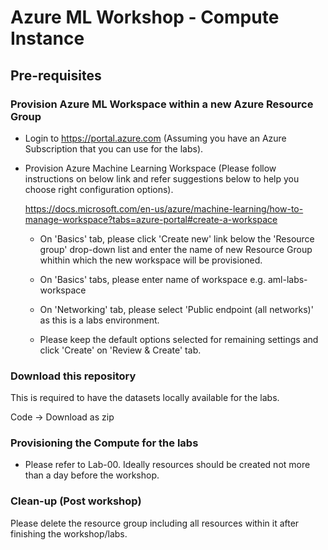 # Azure ML Workshop - Compute Instance

## Pre-requisites 

### Provision Azure ML Workspace within a new Azure Resource Group

- Login to https://portal.azure.com (Assuming you have an Azure Subscription that you can use for the labs).

- Provision Azure Machine Learning Workspace (Please follow instructions on below link and refer suggestions below to help you choose right configuration options).

  https://docs.microsoft.com/en-us/azure/machine-learning/how-to-manage-workspace?tabs=azure-portal#create-a-workspace
  
  - On 'Basics' tab, please click 'Create new' link below the 'Resource group' drop-down list and enter the name of new Resource Group whithin which the new workspace will be provisioned.
  
  - On 'Basics' tabs, please enter name of workspace e.g. aml-labs-workspace
  
  - On 'Networking' tab, please select 'Public endpoint (all networks)' as this is a labs environment.
  
  - Please keep the default options selected for remaining settings and click 'Create' on 'Review & Create' tab.

### Download this repository
This is required to have the datasets locally available for the labs.

Code -> Download as zip

### Provisioning the Compute for the labs
- Please refer to Lab-00. Ideally resources should be created not more than a day before the workshop.

### Clean-up (Post workshop)
Please delete the resource group including all resources within it after finishing the workshop/labs.
